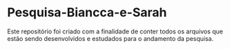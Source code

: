 # Pesquisa-Biancca-e-Sarah
Este repositório foi criado com a finalidade de conter todos os arquivos que estão sendo desenvolvidos e estudados para o andamento da pesquisa.
